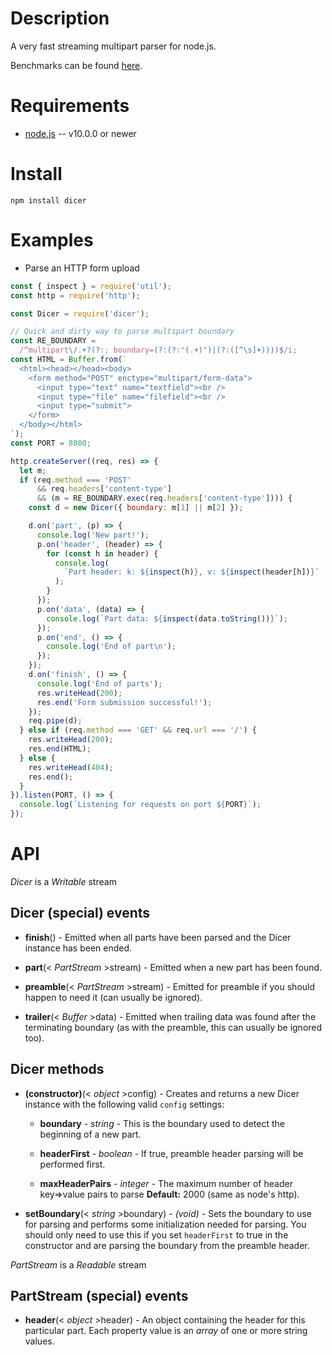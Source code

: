 
Description
===========

A very fast streaming multipart parser for node.js.

Benchmarks can be found [here](https://github.com/mscdex/dicer/wiki/Benchmarks).


Requirements
============

* [node.js](http://nodejs.org/) -- v10.0.0 or newer


Install
============

    npm install dicer


Examples
========

* Parse an HTTP form upload

```js
const { inspect } = require('util');
const http = require('http');

const Dicer = require('dicer');

// Quick and dirty way to parse multipart boundary
const RE_BOUNDARY =
  /^multipart\/.+?(?:; boundary=(?:(?:"(.+)")|(?:([^\s]+))))$/i;
const HTML = Buffer.from(`
  <html><head></head><body>
    <form method="POST" enctype="multipart/form-data">
      <input type="text" name="textfield"><br />
      <input type="file" name="filefield"><br />
      <input type="submit">
    </form>
  </body></html>
`);
const PORT = 8080;

http.createServer((req, res) => {
  let m;
  if (req.method === 'POST'
      && req.headers['content-type']
      && (m = RE_BOUNDARY.exec(req.headers['content-type']))) {
    const d = new Dicer({ boundary: m[1] || m[2] });

    d.on('part', (p) => {
      console.log('New part!');
      p.on('header', (header) => {
        for (const h in header) {
          console.log(
            `Part header: k: ${inspect(h)}, v: ${inspect(header[h])}`
          );
        }
      });
      p.on('data', (data) => {
        console.log(`Part data: ${inspect(data.toString())}`);
      });
      p.on('end', () => {
        console.log('End of part\n');
      });
    });
    d.on('finish', () => {
      console.log('End of parts');
      res.writeHead(200);
      res.end('Form submission successful!');
    });
    req.pipe(d);
  } else if (req.method === 'GET' && req.url === '/') {
    res.writeHead(200);
    res.end(HTML);
  } else {
    res.writeHead(404);
    res.end();
  }
}).listen(PORT, () => {
  console.log(`Listening for requests on port ${PORT}`);
});
```


API
===

_Dicer_ is a _Writable_ stream

Dicer (special) events
----------------------

* **finish**() - Emitted when all parts have been parsed and the Dicer instance has been ended.

* **part**(< _PartStream_ >stream) - Emitted when a new part has been found.

* **preamble**(< _PartStream_ >stream) - Emitted for preamble if you should happen to need it (can usually be ignored).

* **trailer**(< _Buffer_ >data) - Emitted when trailing data was found after the terminating boundary (as with the preamble, this can usually be ignored too).


Dicer methods
-------------

* **(constructor)**(< _object_ >config) - Creates and returns a new Dicer instance with the following valid `config` settings:

    * **boundary** - _string_ - This is the boundary used to detect the beginning of a new part.

    * **headerFirst** - _boolean_ - If true, preamble header parsing will be performed first.

    * **maxHeaderPairs** - _integer_ - The maximum number of header key=>value pairs to parse **Default:** 2000 (same as node's http).

* **setBoundary**(< _string_ >boundary) - _(void)_ - Sets the boundary to use for parsing and performs some initialization needed for parsing. You should only need to use this if you set `headerFirst` to true in the constructor and are parsing the boundary from the preamble header.



_PartStream_ is a _Readable_ stream

PartStream (special) events
---------------------------

* **header**(< _object_ >header) - An object containing the header for this particular part. Each property value is an _array_ of one or more string values.
